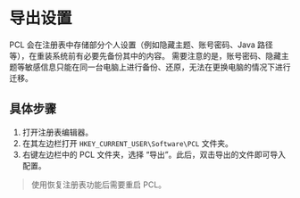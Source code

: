 # 导出设置

PCL 会在注册表中存储部分个人设置（例如隐藏主题、账号密码、Java 路径等），在重装系统前有必要先备份其中的内容。
需要注意的是，账号密码、隐藏主题等敏感信息只能在同一台电脑上进行备份、还原，无法在更换电脑的情况下进行迁移。

## 具体步骤

1. 打开注册表编辑器。  
2. 在其左边栏打开 `HKEY_CURRENT_USER\Software\PCL` 文件夹。  
3. 右键左边栏中的 PCL 文件夹，选择 “导出”。此后，双击导出的文件即可导入配置。

> 使用恢复注册表功能后需要重启 PCL。
